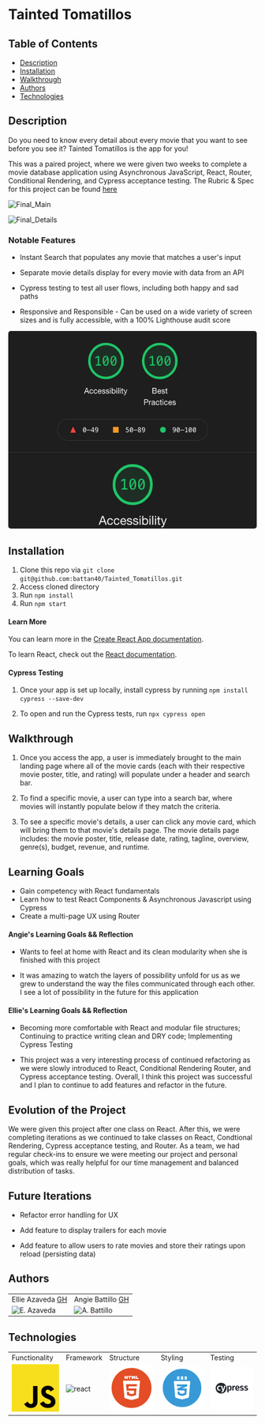 # Tainted Tomatillos

## Table of Contents
* [Description](#description)
* [Installation](#installation)
* [Walkthrough](#walkthrough)
* [Authors](#authors)
* [Technologies](#technologies)

## Description

Do you need to know every detail about every movie that you want to see before you see it? Tainted Tomatillos is the app for you!

This was a paired project, where we were given two weeks to complete a movie database application using Asynchronous JavaScript, React, Router, Conditional Rendering, and Cypress acceptance testing. The Rubric & Spec for this project can be found [here](https://frontend.turing.edu/projects/module-3/rancid-tomatillos-v3.html)

![Final_Main](https://user-images.githubusercontent.com/76409536/119431863-8ffeec00-bcd0-11eb-8d43-87b6699e127c.gif)

![Final_Details](https://user-images.githubusercontent.com/76409536/119431877-9a20ea80-bcd0-11eb-96dc-9297b6a963a4.gif)

### Notable Features

* Instant Search that populates any movie that matches a user's input

* Separate movie details display for every movie with data from an API

* Cypress testing to test all user flows, including both happy and sad paths

* Responsive and Responsible - Can be used on a wide variety of screen sizes and is fully accessible, with a 100% Lighthouse audit score

<p><img src="./assets/lighthouse-audit.png" alt="Lighthouse Audit" height="400px" height="auto" style="border-radius:5px"/><br></p>


## Installation

1. Clone this repo via `git clone git@github.com:battan40/Tainted_Tomatillos.git`
2. Access cloned directory
3. Run `npm install`
4. Run `npm start`

#### Learn More

You can learn more in the [Create React App documentation](https://facebook.github.io/create-react-app/docs/getting-started).

To learn React, check out the [React documentation](https://reactjs.org/).

#### Cypress Testing

1. Once your app is set up locally, install cypress by running `npm install cypress --save-dev`

2. To open and run the Cypress tests, run `npx cypress open`


## Walkthrough

1. Once you access the app, a user is immediately brought to the main landing page where all of the movie cards (each with their respective movie poster, title, and rating) will populate under a header and search bar.

2. To find a specific movie, a user can type into a search bar, where movies will instantly populate below if they match the criteria.

3. To see a specific movie's details, a user can click any movie card, which will bring them to that movie's details page. The movie details page includes: the movie poster, title, release date, rating, tagline, overview, genre(s), budget, revenue, and runtime.


## Learning Goals

* Gain competency with React fundamentals
* Learn how to test React Components & Asynchronous Javascript using Cypress
* Create a multi-page UX using Router


#### Angie's Learning Goals && Reflection

* Wants to feel at home with React and its clean modularity when she is finished with this project

* It was amazing to watch the layers of possibility unfold for us as we grew to understand the way the files communicated through each other. I see a lot of possibility in the future for this application


#### Ellie's Learning Goals && Reflection

* Becoming more comfortable with React and modular file structures; Continuing to practice writing clean and DRY code; Implementing Cypress Testing

* This project was a very interesting process of continued refactoring as we were slowly introduced to React, Conditional Rendering Router, and Cypress acceptance testing. Overall, I think this project was successful and I plan to continue to add features and refactor in the future.

## Evolution of the Project

We were given this project after one class on React. After this, we were completing iterations as we continued to take classes on React, Condtional Rendering, Cypress acceptance testing, and Router. As a team, we had regular check-ins to ensure we were meeting our project and personal goals, which was really helpful for our time management and balanced distribution of tasks.


## Future Iterations

* Refactor error handling for UX

* Add feature to display trailers for each movie

* Add feature to allow users to rate movies and store their ratings upon reload (persisting data)


## Authors
<table>
    <tr>
        <td> Ellie Azaveda <a href="https://github.com/EllieAzaveda">GH</td>
        <td> Angie Battillo <a href="https://github.com/battan40">GH</td>
    </tr>
    </tr>
        <td><img src="https://avatars.githubusercontent.com/u/76409536?v=4" alt="E. Azaveda" width="125" height="auto" /></td>
        <td><img src="https://avatars.githubusercontent.com/u/58871312?v=4" alt="A. Battillo" width="125" height="auto" /></td>
    </tr>
</table>

## Technologies
<table>
    <tr>
        <td>Functionality</td>
        <td>Framework</td>
        <td>Structure</td>
        <td>Styling</td>
        <td>Testing</td>
    </tr>
    </tr>
        <td><img src="./assets/js-icon.png" alt="javascript" width="100" height="auto" /></td>
        <td><img src="./assets/reactjs-icon.jpeg" alt="react" width="100" height="auto" /></td>
        <td><img src="./assets/html-logo.png" alt="html" width="100" height="auto" /></td>
        <td><img src="./assets/css-logo.png" alt="css" width="100" height="auto" /></td>
        <td><img src="./assets/cypress-logo.jpeg" alt="cypress" width="100" height="auto" /></td>
    </tr>
</table>
